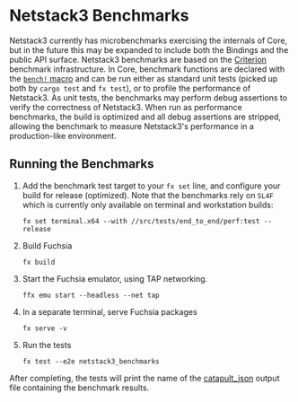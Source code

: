 # Netstack3 Benchmarks

Netstack3 currently has microbenchmarks exercising the internals of Core,
but in the future this may be expanded to include both the Bindings and the
public API surface. Netstack3 benchmarks are based on the
[Criterion](https://docs.rs/criterion/latest/criterion/) benchmark
infrastructure. In Core, benchmark functions are declared with the
[`bench!` macro](https://cs.opensource.google/search?q=f:netstack3%20%22macro_rules!%20bench%22&ss=fuchsia)
 and can be run either as standard unit tests (picked up both by
`cargo test` and `fx test`), or to profile the performance of Netstack3. As
unit tests, the benchmarks may perform debug assertions to verify the
correctness of Netstack3. When run as performance benchmarks, the build is
optimized and all debug assertions are stripped, allowing the benchmark to
measure Netstack3's performance in a production-like environment.

## Running the Benchmarks

1. Add the benchmark test target to your `fx set` line, and configure your
   build for release (optimized). Note that the benchmarks rely on `SL4F`
   which is currently only available on terminal and workstation builds:

    ```
    fx set terminal.x64 --with //src/tests/end_to_end/perf:test --release
    ```

2. Build Fuchsia

    ```
    fx build
    ```

3. Start the Fuchsia emulator, using TAP networking.

    ```
    ffx emu start --headless --net tap
    ```

4. In a separate terminal, serve Fuchsia packages

    ```
    fx serve -v
    ```

5. Run the tests

    ```
    fx test --e2e netstack3_benchmarks
    ```

After completing, the tests will print the name of the
[catapult_json](https://github.com/catapult-project/catapult/blob/main/docs/histogram-set-json-format.md)
output file containing the benchmark results.
